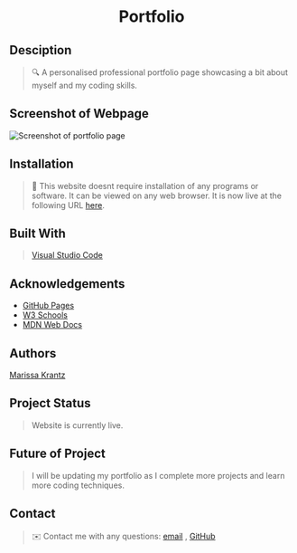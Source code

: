 <h1 align="center">Portfolio</h1>

## Desciption

> 🔍 A personalised professional portfolio page showcasing a bit about myself and my coding skills.

## Screenshot of Webpage

![Screenshot of portfolio page]()

## Installation

> 💾 This website doesnt require installation of any programs or software. It can be viewed on any web browser. It is now live at the following URL [here](https://).

## Built With

> [Visual Studio Code](https://code.visualstudio.com/)

## Acknowledgements

* [GitHub Pages](https://pages.github.com)
* [W3 Schools](https://www.w3schools.com/)
* [MDN Web Docs](https://developer.mozilla.org/en-US/)

## Authors

[Marissa Krantz](https://github.com/marissakrantz)

## Project Status

> Website is currently live. 

## Future of Project

> I will be updating my portfolio as I complete more projects and learn more coding techniques. 

## Contact
> ✉️ Contact me with any questions: [email](mailto:marissaleak@hotmail.com) , [GitHub](https://github.com/marissakrantz)<br />
